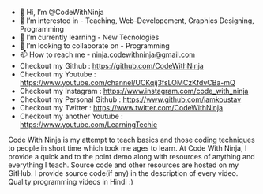 - 👋 Hi, I’m @CodeWithNinja
- 👀 I’m interested in - Teaching, Web-Developement, Graphics Designing, Programming
- 🌱 I’m currently learning - New Tecnologies
- 💞️ I’m looking to collaborate on - Programming
- 📫 How to reach me - ninja.codewithninja@gmail.com
- Checkout my Github : https://github.com/CodeWithNinja
- Checkout my Youtube : https://www.youtube.com/channel/UCKqij3fsLOMCzKfdvCBa-mQ
- Checkout my Instagram : https://www.instagram.com/code_with_ninja
- Checkout my Personal Github : https://www.github.com/iamkoustav
- Checkout my Twitter : https://www.twitter.com/CodeWithNinja
- Checkout my another Youtube : https://www.youtube.com/LearningTechie

Code With Ninja is my attempt to teach basics and those coding techniques to people in short time which took me ages to learn.
At Code With Ninja, I provide a quick and to the point demo along with resources of anything and everything I teach. Source code and other resources are hosted on my GitHub. 
I provide source code(if any) in the description of every video.
Quality programming videos in Hindi :)
